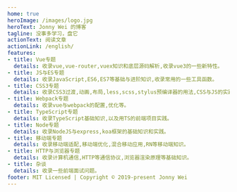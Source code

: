 ```yaml
---
home: true
heroImage: /images/logo.jpg
heroText: Jonny Wei 的博客
tagline: 没事多学习，盘它
actionText: 阅读文章
actionLink: /english/
features:
- title: Vue专题
  details: 收录vue,vue-router,vuex知识和底层源码解析,收录vue3的一些新特性。
- title: JS与ES专题
  details: 收录JavaScript,ES6,ES7等基础与进阶知识,收录常用的一些工具函数。
- title: CSS3专题
  details: 收录CSS3过渡,动画,布局,less,scss,stylus预编译器的用法,CSS与JS的实践。
- title: Webpack专题
  details: 收录vue与webpack的配置,优化等。
- title: TypeScript专题
  details: 收录TypeScript基础知识,以及用TS的前端项目实践。
- title: Node专题
  details: 收录NodeJS与express,koa框架的基础知识和实践。
- title: 移动端专题
  details: 收录移动端适配,移动端优化,混合移动应用,RN等移动端知识。
- title: HTTP与浏览器专题
  details: 收录计算机通信,HTTP等通信协议,浏览器渲染原理等基础知识。
- title: 杂谈
  details: 收录一些前端面试问题。
footer: MIT Licensed | Copyright © 2019-present Jonny Wei 
---
```

